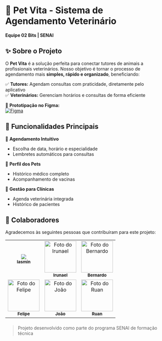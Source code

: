 # 🐾 Pet Vita - Sistema de Agendamento Veterinário  

**Equipe 02 Bits | SENAI**  

## ✨ Sobre o Projeto  

O **Pet Vita** é a solução perfeita para conectar tutores de animais a profissionais veterinários. Nosso objetivo é tornar o processo de agendamento mais **simples, rápido e organizado**, beneficiando:  

✅ **Tutores:** Agendam consultas com praticidade, diretamente pelo aplicativo  
✅ **Veterinários:** Gerenciam horários e consultas de forma eficiente  

🔗 **Prototipação no Figma:**  
[![Figma](https://img.shields.io/badge/Figma-Protótipo-FF6B6B?style=flat&logo=figma)](https://www.figma.com/design/GCRkFTTW0hr3UdMFRrHoNd/Projeto?node-id=843-915&t=jUizeat6xWeSvUSb-0)  

## 🎯 Funcionalidades Principais  

📅 **Agendamento Intuitivo**  
- Escolha de data, horário e especialidade  
- Lembretes automáticos para consultas  

🐶 **Perfil dos Pets**  
- Histórico médico completo  
- Acompanhamento de vacinas  

🏥 **Gestão para Clínicas**  
- Agenda veterinária integrada  
- Histórico de pacientes  

## 🤝 Colaboradores

Agradecemos às seguintes pessoas que contribuíram para este projeto:

<table>
  <tr>
    <td align="center">
      <a href="https://github.com/iasmimi">
        <img src="https://avatars.githubusercontent.com/u/178601918?v=4"/><br>
        <sub>
          <b>Iasmin</b>
        </sub>
      </a>
    </td>
    <td align="center">
      <a href="https://github.com/irunael">
        <img src="https://encrypted-tbn0.gstatic.com/images?q=tbn:ANd9GcQ1oTGzsvfhLJpPa1P0tt-tq-I2Q4e-LFi3FA&s" width="100px;" alt="Foto do Irunael"/><br>
        <sub>
          <b>Irunael</b>
        </sub>
      </a>
    </td>
    <td align="center">
      <a href="https://github.com/DevBernardo-Oliveira">
        <img src="https://static1.cbrimages.com/wordpress/wp-content/uploads/2021/12/Griffith-stare.jpg" width="100px;" alt="Foto do Bernardo"/><br>
        <sub>
          <b>Bernardo</b>
        </sub>
      </a>
    </td>
  </tr>
  <tr>
    <td align="center">
      <a href="https://github.com/fearaujo293">
        <img src="https://p2.trrsf.com/image/fget/cf/774/0/images.terra.com/2023/07/03/1615375584-3c17fcbd6d8a82584770d97294261706.jpg" width="100px;" alt="Foto do Felipe"/><br>
        <sub>
          <b>Felipe</b>
        </sub>
      </a>
    </td>
    <td align="center">
      <a href="https://github.com/JoaoNascimento1802">
        <img src="https://p2.trrsf.com/image/fget/cf/1200/630/middle/images.terra.com/2021/06/16/gandalf-com-uma-arma.jpg" width="100px;" alt="Foto do João"/><br>
        <sub>
          <b>João</b>
        </sub>
      </a>
    </td>
    <td align="center">
      <a href="https://github.com/ruanzinDoCorte">
        <img src="https://i.pinimg.com/736x/6d/83/b9/6d83b96e6f062c57dcbeb3e325ebcd10.jpg" width="100px;" alt="Foto do Ruan"/><br>
        <sub>
          <b>Ruan</b>
        </sub>
      </a>
    </td>
  </tr>
</table>

### 

> Projeto desenvolvido como parte do programa SENAI de formação técnica

